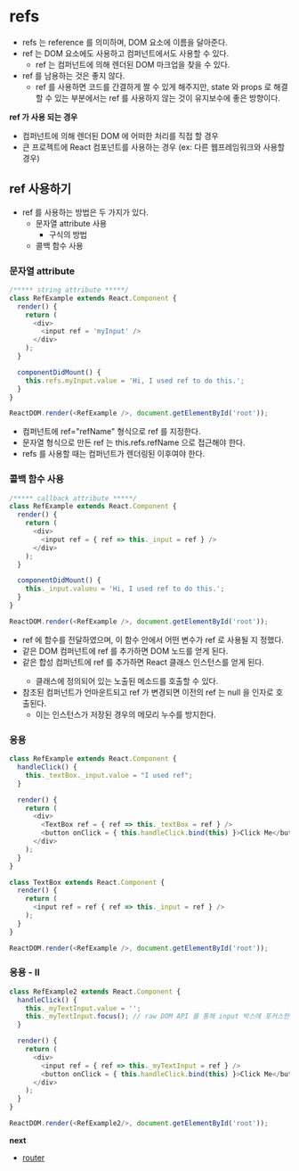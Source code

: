 # refs
- refs 는 reference 를 의미하며, DOM 요소에 이름을 달아준다.
- ref 는 DOM 요소에도 사용하고 컴퍼넌트에서도 사용할 수 있다.
  - ref 는 컴퍼넌트에 의해 렌더된 DOM 마크업을 찾을 수 있다.
- ref 를 남용하는 것은 좋지 않다.
  - ref 를 사용하면 코드를 간결하게 짤 수 있게 해주지만, state 와 props 로 해결할 수 있는 부분에서는 ref 를 사용하지 않는 것이 유지보수에 좋은 방향이다.

__ref 가 사용 되는 경우__
- 컴퍼넌트에 의해 렌더된 DOM 에 어떠한 처리를 직접 할 경우
- 큰 프로젝트에 React 컴포넌트를 사용하는 경우 (ex: 다른 웹프레임워크와 사용할 경우)

## ref 사용하기
- ref 를 사용하는 방법은 두 가지가 있다.
  - 문자열 attribute 사용
    - 구식의 방법
  - 콜백 함수 사용

### 문자열 attribute
```js
/***** string attribute *****/
class RefExample extends React.Component {
  render() {
    return (
      <div>
        <input ref = 'myInput' />
      </div>
    );
  }

  componentDidMount() {
    this.refs.myInput.value = 'Hi, I used ref to do this.';
  }
}

ReactDOM.render(<RefExample />, document.getElementById('root'));
```
- 컴퍼넌트에 ref="refName" 형식으로 ref 를 지정한다.
- 문자열 형식으로 만든 ref 는 this.refs.refName 으로 접근해야 한다.
- refs 를 사용할 때는 컴퍼넌트가 렌더링된 이후여야 한다.

### 콜백 함수 사용
```js
/***** callback attribute *****/
class RefExample extends React.Component {
  render() {
    return (
      <div>
        <input ref = { ref => this._input = ref } />
      </div>
    );
  }

  componentDidMount() {
    this._input.valueu = 'Hi, I used ref to do this.';
  }
}

ReactDOM.render(<RefExample />, document.getElementById('root'));
```
- ref 에 함수를 전달하였으며, 이 함수 안에서 어떤 변수가 ref 로 사용될 지 정했다.
- <div /> 같은 DOM 컴퍼넌트에 ref 를 추가하면 DOM 노드를 얻게 된다.
- <RefExample /> 같은 합성 컴퍼넌트에 ref 를 추가하면 React 클래스 인스턴스를 얻게 된다.
  - 클래스에 정의되어 있는 노출된 메소드를 호출할 수 있다.
- 참조된 컴퍼넌트가 언마운트되고 ref 가 변경되면 이전의 ref 는 null 을 인자로 호출된다.
  - 이는 인스턴스가 저장된 경우의 메모리 누수를 방지한다.

### 응용
```js
class RefExample extends React.Component {
  handleClick() {
    this._textBox._input.value = "I used ref";
  }

  render() {
    return (
      <div>
        <TextBox ref = { ref => this._textBox = ref } />
        <button onClick = { this.handleClick.bind(this) }>Click Me</button>
      </div>
    );
  }
}

class TextBox extends React.Component {
  render() {
    return (
      <input ref = ref { ref => this._input = ref } />
    );
  }
}

ReactDOM.render(<RefExample />, document.getElementById('root'));
```

### 응용 - II
```js
class RefExample2 extends React.Component {
  handleClick() {
    this._myTextInput.value = '';
    this._myTextInput.focus(); // raw DOM API 를 통해 input 박스에 포커스한다.
  }

  render() {
    return (
      <div>
        <input ref = { ref => this._myTextInput = ref } />
        <button onClick = { this.handleClick.bind(this) }>Click Me</button>
      </div>
    );
  }
}

ReactDOM.render(<RefExample2/>, document.getElementById('root'));
```

__next__
- [router](https://github.com/wonism/front-end-study/blob/master/reactjs/chapter/07.router.md)

